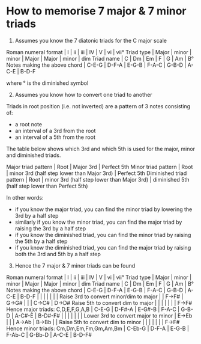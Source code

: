 # How to memorise 7 major & 7 minor triads

1. Assumes you know the 7 diatonic triads for the C major scale

Roman numeral format                      | I           | ii          | iii         | IV          | V           | vi          | vii°
Triad type                                | Major       | minor       | minor       | Major       | Major       | minor       | dim
Triad name                                | C           | Dm          | Em          | F           | G           | Am          | B°
Notes making the above chord              | C-E-G       | D-F-A       | E-G-B       | F-A-C       | G-B-D       | A-C-E       | B-D-F

where ° is the diminished symbol


2. Assumes you know how to convert one triad to another

Triads in root position (i.e. not inverted) are a pattern of 3 notes consisting of:

- a root note
- an interval of a 3rd from the root
- an interval of a 5th from the root

The table below shows which 3rd and which 5th is used for the major, minor and diminished triads.

Major triad pattern      | Root | Major 3rd                                  | Perfect 5th
Minor triad pattern      | Root | minor 3rd (half step lower than Major 3rd) | Perfect 5th
Diminished triad pattern | Root | minor 3rd (half step lower than Major 3rd) | diminished 5th (half step lower than Perfect 5th)

In other words:

- if you know the major triad, you can find the minor triad by lowering the 3rd by a half step
- similarly if you know the minor triad, you can find the major triad by raising the 3rd by a half step
- if you know the diminished triad, you can find the minor triad by raising the 5th by a half step
- if you know the diminished triad, you can find the major triad by raising both the 3rd and 5th by a half step


3. Hence the 7 major & 7 minor triads can be found

Roman numeral format                      | I           | ii          | iii         | IV          | V           | vi          | vii°
Triad type                                | Major       | minor       | minor       | Major       | Major       | minor       | dim
Triad name                                | C           | Dm          | Em          | F           | G           | Am          | B°
Notes making the above chord              | C-E-G       | D-F-A       | E-G-B       | F-A-C       | G-B-D       | A-C-E       | B-D-F
                                          |             |             |             |             |             |             |
Raise 3rd to convert minor/dim to major   |             | F→F#        | G→G#        |             |             | C→C#        | D→D#
Raise 5th to convert dim to major         |             |             |             |             |             |             | F→F#
Hence major triads: C,D,E,F,G,A,B         | C-E-G       | D-F#-A      | E-G#-B      | F-A-C       | G-B-D       | A-C#-E      | B-D#-F#
                                          |             |             |             |             |             |             |
Lower 3rd to convert major to minor       | E→Eb        |             |             | A→Ab        | B→Bb        |             |
Raise 5th to convert dim to minor         |             |             |             |             |             |             | F→F#
Hence minor triads: Cm,Dm,Em,Fm,Gm,Am,Bm  | C-Eb-G      | D-F-A       | E-G-B       | F-Ab-C      | G-Bb-D      | A-C-E       | B-D-F#


